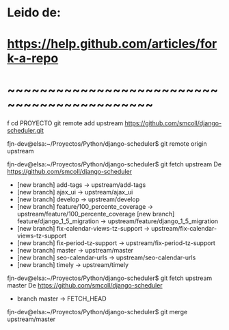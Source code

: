 # Leido de:
# https://help.github.com/articles/fork-a-repo
# ~~~~~~~~~~~~~~~~~~~~~~~~~~~~~~~~~~~~~~~~~~~~

f
cd PROYECTO
git remote add upstream https://github.com/smcoll/django-scheduler.git

fjn-dev@elsa:~/Proyectos/Python/django-scheduler$ git remote 
origin
upstream


fjn-dev@elsa:~/Proyectos/Python/django-scheduler$ git fetch upstream
De https://github.com/smcoll/django-scheduler
* [new branch]      add-tags   -> upstream/add-tags
* [new branch]      ajax_ui    -> upstream/ajax_ui
* [new branch]      develop    -> upstream/develop
* [new branch]      feature/100_percente_coverage -> upstream/feature/100_percente_coverage
  [new branch]      feature/django_1_5_migration -> upstream/feature/django_1_5_migration
* [new branch]      fix-calendar-views-tz-support -> upstream/fix-calendar-views-tz-support
* [new branch]      fix-period-tz-support -> upstream/fix-period-tz-support
* [new branch]      master     -> upstream/master
* [new branch]      seo-calendar-urls -> upstream/seo-calendar-urls
* [new branch]      timely     -> upstream/timely


fjn-dev@elsa:~/Proyectos/Python/django-scheduler$ git fetch upstream master
De https://github.com/smcoll/django-scheduler
* branch            master     -> FETCH_HEAD

fjn-dev@elsa:~/Proyectos/Python/django-scheduler$ git merge upstream/master

